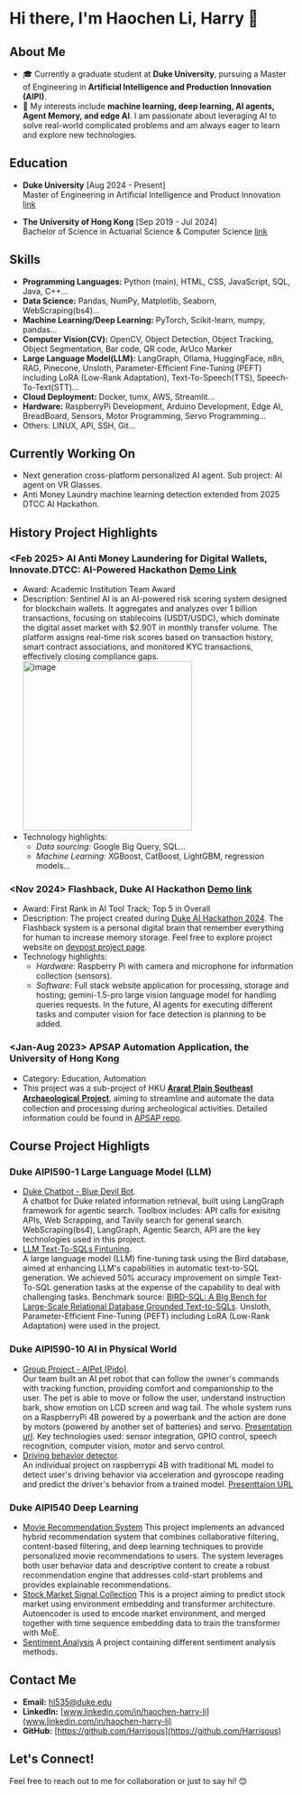 # Hi there, I'm Haochen Li, Harry 👋

## About Me
- 🎓 Currently a graduate student at **Duke University**, pursuing a Master of Engineering in **Artificial Intelligence and Production Innovation (AIPI)**.
- 🔭 My interests include **machine learning, deep learning, AI agents, Agent Memory, and edge AI**. I am passionate about leveraging AI to solve real-world complicated problems and am always eager to learn and explore new technologies.

## Education
- **Duke University** [Aug 2024 - Present] <br>
  Master of Engineering in Artificial Intelligence and Product Innovation [link](https://masters.pratt.duke.edu/ai/degree/)
 
- **The University of Hong Kong** [Sep 2019 - Jul 2024] <br>
  Bachelor of Science in Actuarial Science & Computer Science [link](https://admissions.hku.hk/programmes/undergraduate-programmes/bachelor-of-science-actuarial-science)

## Skills
- **Programming Languages:** Python (main), HTML, CSS, JavaScript, SQL, Java, C++...
- **Data Science:** Pandas, NumPy, Matplotlib, Seaborn, WebScraping(bs4)...
- **Machine Learning/Deep Learning:** PyTorch, Scikit-learn, numpy, pandas...
- **Computer Vision(CV):** OpenCV, Object Detection, Object Tracking, Object Segmentation, Bar code, QR code, ArUco Marker
- **Large Language Model(LLM):** LangGraph, Ollama, HuggingFace, n8n, RAG, Pinecone, Unsloth, Parameter-Efficient Fine-Tuning (PEFT) including LoRA (Low-Rank Adaptation), Text-To-Speech(TTS), Speech-To-Text(STT)...
- **Cloud Deployment:** Docker, tumx, AWS, Streamlit...
- **Hardware:** RaspberryPi Development, Arduino Development, Edge AI, BreadBoard, Sensors, Motor Programming, Servo Programming...
- Others: LINUX, API, SSH, Git...

## Currently Working On
- Next generation cross-platform personalized AI agent. Sub project: AI agent on VR Glasses.
- Anti Money Laundry machine learning detection extended from 2025 DTCC AI Hackathon. 

## History Project Highlights
### <Feb 2025> **Al Anti Money Laundering for Digital Wallets**, Innovate.DTCC: AI-Powered Hackathon [Demo Link](https://youtu.be/Uo4LdFYi6uw?si=PfsPjDyuksmyTBKT)
  - Award: Academic Institution Team Award
  - Description: Sentinel AI is an AI-powered risk scoring system designed for blockchain wallets. It aggregates and analyzes over 1 billion transactions, focusing on stablecoins (USDT/USDC), which dominate the digital asset market with $2.90T in monthly transfer volume. The platform assigns real-time risk scores based on transaction history, smart contract associations, and monitored KYC transactions, effectively closing compliance gaps.<br> <img src="https://github.com/user-attachments/assets/1c803bb8-4d66-4d56-be7f-6bdac8f052a2" alt="image" width="300" />
  - Technology highlights:
    - *Data sourcing:* Google Big Query, SQL...
    - *Machine Learning:* XGBoost, CatBoost, LightGBM, regression models...
    
### <Nov 2024> **Flashback**, Duke AI Hackathon [Demo link](https://youtu.be/LDV44AiYdkY?si=X5-5v4lm0Bzrhj8b)
  - Award: First Rank in AI Tool Track; Top 5 in Overall <br>
  - Description: The project created during [Duke AI Hackathon 2024](https://duke-ai-hack-2024.devpost.com/). The Flashback system is a personal digital brain that remember everything for human to increase memory storage. Feel free to explore project website on [devpost project page](https://devpost.com/software/flashback-o0jzlk).
  - Technology highlights:
    - *Hardware:* Raspberry Pi with camera and microphone for information collection (sensors). 
    - *Software:* Full stack website application for processing, storage and hosting; gemini-1.5-pro large vision language model for handling queries requests. In the future, AI agents for executing different tasks and computer vision for face detection is planning to be added.

### <Jan-Aug 2023> **APSAP Automation Application**, the University of Hong Kong 
  - Category: Education, Automation
  - This project was a sub-project of HKU [𝐀𝐫𝐚𝐫𝐚𝐭 𝐏𝐥𝐚𝐢𝐧 𝐒𝐨𝐮𝐭𝐡𝐞𝐚𝐬𝐭 𝐀𝐫𝐜𝐡𝐚𝐞𝐨𝐥𝐨𝐠𝐢𝐜𝐚𝐥 𝐏𝐫𝐨𝐣𝐞𝐜𝐭](https://www.instagram.com/apsap.armenia/), aiming to streamline and automate the data collection and processing during archeological activities. Detailed information could be found in [APSAP repo](https://github.com/LordUky/APSAP-undergraduate-research). 

## Course Project Highligts
### Duke AIPI590-1 Large Language Model (LLM)
- [Duke Chatbot - Blue Devil Bot](https://github.com/Harrisous/AIPI590LLM-project-2-DukeChatbot).   
A chatbot for Duke related information retrieval, built using LangGraph framework for agentic search. Toolbox includes: API calls for exisitng APIs, Web Scrapping, and Tavily search for general search. WebScraping(bs4), LangGraph, Agentic Search, API are the key technologies used in this project.
- [LLM Text-To-SQLs Fintuning](https://github.com/Duke-AIPI-LLM-Course/project-1-maiga).   
A large language model (LLM) fine-tuning task using the Bird database, aimed at enhancing LLM's capabilities in automatic text-to-SQL generation. We achieved 50% accuracy improvement on simple Text-To-SQL generation tasks at the expense of the capability to deal with challenging tasks. Benchmark source: [BIRD-SQL: A BIg Bench for Large-Scale Relational Database Grounded Text-to-SQLs](https://www.benchflow.ai/benchmarks/benchflow/Bird). Unsloth, Parameter-Efficient Fine-Tuning (PEFT) including LoRA (Low-Rank Adaptation) were used in the project.

### Duke AIPI590-10 AI in Physical World
- [Group Project - AIPet (Pido)](https://github.com/Harrisous/AIPI590AIPhysicialWorld-AIPet).   
Our team built an AI pet robot that can follow the owner's commands with tracking function, providing comfort and companionship to the user. The pet is able to move or follow the user, understand instruction bark, show emotion on LCD screen and wag tail. The whole system runs on a RaspberryPi 4B powered by a powerbank and the action are done by motors (powered by another set of batteries) and servo. [Presentation url](https://gamma.app/docs/AIPI590-AI-in-Physical-World-Final-Project-s5tkqa21zyp9gwf?mode=doc). Key technologies used: sensor integration, GPIO control, speech recognition, computer vision, motor and servo control.
- [Driving behavior detector](https://github.com/Harrisous/AIPI590PhysicalMidterm).   
An individual project on raspberrypi 4B with traditional ML model to detect user's driving behavior via acceleration and gyroscope reading and predict the driver's behavior from a trained model. [Presenttaion URL](https://gamma.app/docs/DriveGuard-Enhancing-Road-Safety-with-AI-bifr11u9z5t2xvz?mode=doc)

### Duke AIPI540 Deep Learning
- [Movie Recommendation System](https://github.com/Harrisous/Duke_25Sprint_AIPI540_Module3_Recommendation-Systems) This project implements an advanced hybrid recommendation system that combines collaborative filtering, content-based filtering, and deep learning techniques to provide personalized movie recommendations to users. The system leverages both user behavior data and descriptive content to create a robust recommendation engine that addresses cold-start problems and provides explainable recommendations.
- [Stock Market Signal Collection](https://github.com/Harrisous/AIPI540_Final_Project) This is a project aiming to predict stock market using environment embedding and transformer architecture. Autoencoder is used to encode market environment, and merged together with time sequence embedding data to train the transformer with MoE.
- [Sentiment Analysis](https://github.com/Harrisous/AIPI540A2) A project containing different sentiment analysis methods.
  
## Contact Me
- **Email:** [hl535@duke.edu](mailto:hl535@duke.edu)
- **LinkedIn:** [www.linkedin.com/in/haochen-harry-li](www.linkedin.com/in/haochen-harry-li)
- **GitHub:** [https://github.com/Harrisous](https://github.com/Harrisous)

## Let's Connect!
Feel free to reach out to me for collaboration or just to say hi! 😊
